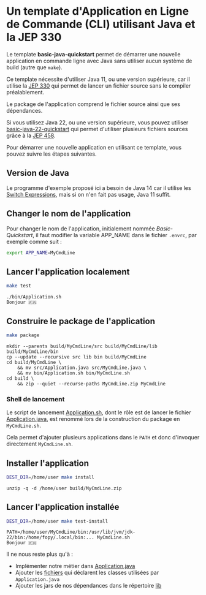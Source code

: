 # Un template d'Application en Ligne de Commande (CLI) utilisant Java et la JEP 330

Le template **basic-java-quickstart** permet de démarrer une nouvelle application en commande ligne avec Java sans
utiliser aucun système de build (autre que `make`).

Ce template nécessite d'utiliser Java 11, ou une version supérieure, car il utilise la [JEP 330](https://openjdk.org/jeps/330)
qui permet de lancer un fichier source sans le compiler préalablement.

Le package de l'application comprend le fichier source ainsi que ses dépendances.

Si vous utilisez Java 22, ou une version supérieure, vous pouvez utiliser [basic-java-22-quickstart](https://github.com/java-cli-apps/basic-java-22-quickstart)
qui permet d'utiliser plusieurs fichiers sources grâce à la [JEP 458](https://openjdk.org/jeps/458).

Pour démarrer une nouvelle application en utilisant ce template, vous pouvez suivre les étapes suivantes.

## Version de Java

Le programme d'exemple proposé ici a besoin de Java 14 car il utilise les [Switch Expressions](https://openjdk.org/jeps/361),
mais si on n'en fait pas usage, Java 11 suffit.

## Changer le nom de l'application

Pour changer le nom de l'application, initialement nommée _Basic-Quickstart_, il faut modifier la variable APP_NAME dans
le fichier `.envrc`, par exemple comme suit :

```bash
export APP_NAME=MyCmdLine
```

## Lancer l'application localement

```bash
make test
```

```console
./bin/Application.sh
Bonjour 🇫🇷
```

## Construire le package de l'application

```bash
make package
```

```console
mkdir --parents build/MyCmdLine/src build/MyCmdLine/lib build/MyCmdLine/bin
cp --update --recursive src lib bin build/MyCmdLine
cd build/MyCmdLine \
	&& mv src/Application.java src/MyCmdLine.java \
	&& mv bin/Application.sh bin/MyCmdLine.sh
cd build \
	&& zip --quiet --recurse-paths MyCmdLine.zip MyCmdLine
```

### Shell de lancement

Le script de lancement [Application.sh](bin/Application.sh), dont le rôle est de lancer le fichier
[Application.java](src/Application.java), est renommé lors de la construction du package en `MyCmdLine.sh`.

Cela permet d'ajouter plusieurs applications dans le `PATH` et donc d'invoquer directement `MyCmdLine.sh`.

## Installer l'application

```bash
DEST_DIR=/home/user make install
```

```console
unzip -q -d /home/user build/MyCmdLine.zip
```

## Lancer l'application installée

```bash
DEST_DIR=/home/user make test-install
```

```console
PATH=/home/user/MyCmdLine/bin:/usr/lib/jvm/jdk-22/bin:/home/fopy/.local/bin:... MyCmdLine.sh
Bonjour 🇫🇷
```

Il ne nous reste plus qu'à :

- Implémenter notre métier dans [Application.java](src/Application.java)
- Ajouter les [fichiers](src/fr/Hello.java) qui déclarent les classes utilisées par `Application.java`
- Ajouter les jars de nos dépendances dans le répertoire [lib](lib)
